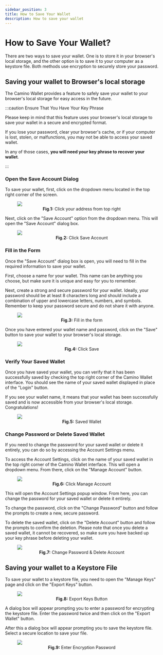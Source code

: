 ```yaml
---
sidebar_position: 3
title: How to Save Your Wallet
description: How to save your wallet
---
```


# How to Save Your Wallet?

There are two ways to save your wallet. One is to store it in your browser's local
storage, and the other option is to save it to your computer as a keystore file.
Both methods use encryption to securely store your password.

## Saving your wallet to Browser's local storage

The Camino Wallet provides a feature to safely save your wallet to your browser's
local storage for easy access in the future.

:::caution Ensure That You Have Your Key Phrase

Please keep in mind that this feature uses your browser's local storage to save your
wallet in a secure and encrypted format.

If you lose your password, clear your browser's cache, or if your computer is lost,
stolen, or malfunctions, you may not be able to access your saved wallet.

In any of those cases, **you will need your key phrase to recover your wallet**.

:::

### Open the Save Account Dialog

To save your wallet, first, click on the dropdown menu located in the top right corner of the screen.

<figure>
<img class="zoom" src="/img/save-wallet/00-suite-wallet-wallet-view.png"/>
<figcaption align = "center"><b>Fig.1:</b> Click your address from top right</figcaption>
</figure>

Next, click on the "Save Account" option from the dropdown menu. This will open the "Save Account" dialog box.

<figure>
<img class="zoom" src="/img/save-wallet/s0-suite-wallet-save-dropdown.png"/>
<figcaption align = "center"><b>Fig.2:</b> Click Save Account</figcaption>
</figure>

### Fill in the Form

Once the "Save Account" dialog box is open, you will need to fill in the required
information to save your wallet.

First, choose a name for your wallet. This name can be anything you choose,
but make sure it is unique and easy for you to remember.

Next, create a strong and secure password for your wallet. Ideally, your password should
be at least 8 characters long and should include a combination of upper and
lowercase letters, numbers, and symbols. Remember to keep your password secure
and do not share it with anyone.

<figure>
<img class="zoom" src="/img/save-wallet/s1-suite-wallet-save-account-popup.png"/>
<figcaption align = "center"><b>Fig.3:</b> Fill in the form</figcaption>
</figure>

Once you have entered your wallet name and password, click on the "Save" button
to save your wallet to your browser's local storage.

<figure>
<img class="zoom" src="/img/save-wallet/s2-suite-wallet-save-account-popup-filled.png"/>
<figcaption align = "center"><b>Fig.4:</b> Click Save</figcaption>
</figure>

### Verify Your Saved Wallet

Once you have saved your wallet, you can verify that it has been successfully
saved by checking the top right corner of the Camino Wallet interface.
You should see the name of your saved wallet displayed in place of the "Login" button.

If you see your wallet name, it means that your wallet has been successfully saved
and is now accessible from your browser's local storage. Congratulations!

<figure>
<img class="zoom" src="/img/save-wallet/s3-suite-wallet-saved-account-view.png"/>
<figcaption align = "center"><b>Fig.5:</b> Saved Wallet</figcaption>
</figure>

### Change Password or Delete Saved Wallet

If you need to change the password for your saved wallet or delete it entirely,
you can do so by accessing the Account Settings menu.

To access the Account Settings, click on the name of your saved wallet in the
top right corner of the Camino Wallet interface. This will open a dropdown menu.
From there, click on the "Manage Account" button.

<figure>
<img class="zoom" src="/img/save-wallet/s4-suite-wallet-manage-account.png"/>
<figcaption align = "center"><b>Fig.6:</b> Click Manage Account</figcaption>
</figure>

This will open the Account Settings popup window. From here, you can change the
password for your saved wallet or delete it entirely.

To change the password, click on the "Change Password" button and follow the
prompts to create a new, secure password.

To delete the saved wallet, click on the "Delete Account" button and follow the
prompts to confirm the deletion. Please note that once you delete a saved wallet,
it cannot be recovered, so make sure you have backed up your key phrase before
deleting your wallet.

<figure>
<img class="zoom" src="/img/save-wallet/s5-suite-wallet-manage-account-popup.png"/>
<figcaption align = "center"><b>Fig.7:</b> Change Password & Delete Account</figcaption>
</figure>

## Saving your wallet to a Keystore File

To save your wallet to a keystore file, you need to open the "Manage Keys" page and
click on the "Export Keys" button.

<figure>
<img class="zoom" src="/img/save-wallet/k1-suite-wallet-keystore-export-button.png#center"/>
<figcaption align = "center"><b>Fig.8:</b> Export Keys Button</figcaption>
</figure>

A dialog box will appear prompting you to enter a password for encrypting the keystore
file. Enter the password twice and then click on the "Export Wallet" button.

After this a dialog box will appear prompting you to save the keystore file.
Select a secure location to save your file.

<figure>
<img class="zoom" src="/img/save-wallet/export-keys-password-dialog-filled.png#center"/>
<figcaption align = "center"><b>Fig.9:</b> Enter Encryption Password</figcaption>
</figure>
